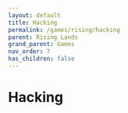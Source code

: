```yaml
---
layout: default
title: Hacking
permalink: /games/rising/hacking
parent: Rising Lands
grand_parent: Games
nav_order: 7
has_children: false
---
```


# Hacking
